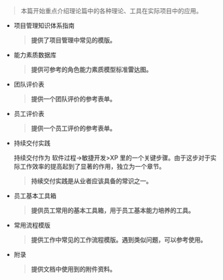 > 本篇开始重点介绍理论篇中的各种理论、工具在实际项目中的应用。

* 项目管理知识体系指南
    
    > **提供了项目管理中常见的模版。**

* 能力素质数据库

    > **提供可参考的角色能力素质模型标准雷达图。**

* 团队评价表

    > **提供一个团队评价的参考表单。**

* 员工评价表

    > **提供一个员工评价的参考表单。**

* 持续交付实践

    持续交付作为 软件过程->敏捷开发>XP 里的一个关键步骤。由于这步对于实际工作效率的提高起到了显著的作用，独立为一个章节。

    > **持续交付实践是从业者应该具备的常识之一。**

* 员工基本工具箱

    > **提供员工常用的基本工具箱，用于员工基本能力培养的工具。**

* 常用流程模版

    > **提供工作中常见的工作流程模版。遇到类似问题，可以参考使用。**

* 附录

    > **提供文档中使用到的附件资料。**
